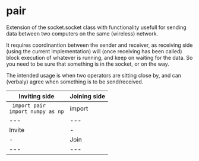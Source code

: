 # pair

Extension of the socket.socket class with functionality usefull for sending data between two computers on the same (wireless) network.
    
It requires coordinantion between the sender and receiver, as receiving side (using the current implementation) will (once receiving has been called) block execution of whatever is running, and keep on waiting for the data. So you need to be sure that something is in the socket, or on the way.

The intended usage is when two operators are sitting close by, and can (verbaly) agree when something is to be send/received.


| Inviting side   | Joining side  |
|---|---|
|  <code> import pair<br />import numpy as np</code>  | import  |
|---|---|
|  Invite | -  |
|  - | Join  |
|---|---|
